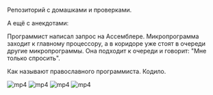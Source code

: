 Репозиторий с домашками и проверками.

А ещё с анекдотами:

Программист написал запрос на Ассемблере. Микропрограмма заходит к главному процессору, а в коридоре уже стоят в очереди другие микропрограммы. Она подходит к очереди и говорит: "Мне только спросить".

Как называют православного программиста.
Кодило.


![mp4](https://user-images.githubusercontent.com/113105164/197643573-47159166-a013-4e01-8481-256c8c575c34.gif)
![mp4](https://user-images.githubusercontent.com/113105164/197643573-47159166-a013-4e01-8481-256c8c575c34.gif)
![mp4](https://user-images.githubusercontent.com/113105164/197643573-47159166-a013-4e01-8481-256c8c575c34.gif)
![mp4](https://user-images.githubusercontent.com/113105164/197643573-47159166-a013-4e01-8481-256c8c575c34.gif)
